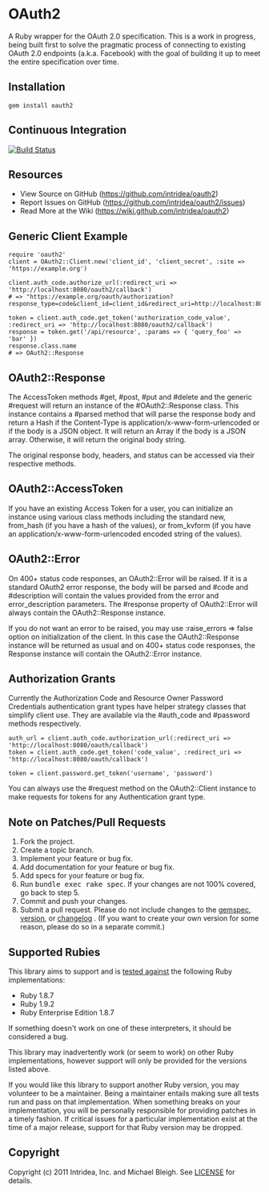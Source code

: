 OAuth2
======
A Ruby wrapper for the OAuth 2.0 specification. This is a work in progress, being built first to solve the pragmatic process of connecting to existing OAuth 2.0 endpoints (a.k.a. Facebook) with the goal of building it up to meet the entire specification over time.

Installation
------------
    gem install oauth2

Continuous Integration
----------------------
[![Build Status](https://secure.travis-ci.org/intridea/oauth2.png)](http://travis-ci.org/intridea/oauth2)

Resources
---------
* View Source on GitHub (https://github.com/intridea/oauth2)
* Report Issues on GitHub (https://github.com/intridea/oauth2/issues)
* Read More at the Wiki (https://wiki.github.com/intridea/oauth2)

Generic Client Example
----------------------

    require 'oauth2'
    client = OAuth2::Client.new('client_id', 'client_secret', :site => 'https://example.org')

    client.auth_code.authorize_url(:redirect_uri => 'http://localhost:8080/oauth2/callback')
    # => "https://example.org/oauth/authorization?response_type=code&client_id=client_id&redirect_uri=http://localhost:8080/oauth2/callback"

    token = client.auth_code.get_token('authorization_code_value', :redirect_uri => 'http://localhost:8080/oauth2/callback')
    response = token.get('/api/resource', :params => { 'query_foo' => 'bar' })
    response.class.name
    # => OAuth2::Response

OAuth2::Response
----------------
The AccessToken methods #get, #post, #put and #delete and the generic #request will return an instance of the #OAuth2::Response class.
This instance contains a #parsed method that will parse the response body and return a Hash if the Content-Type is application/x-www-form-urlencoded or if the body is a JSON object.  It will return an Array if the body is a JSON array.  Otherwise, it will return the original body string.

The original response body, headers, and status can be accessed via their respective methods.

OAuth2::AccessToken
-------------------
If you have an existing Access Token for a user, you can initialize an instance using various class methods including the standard new, from_hash (if you have a hash of the values), or from_kvform (if you have an application/x-www-form-urlencoded encoded string of the values).

OAuth2::Error
-------------
On 400+ status code responses, an OAuth2::Error will be raised.  If it is a standard OAuth2 error response, the body will be parsed and #code and #description will contain the values provided from the error and error_description parameters.  The #response property of OAuth2::Error will always contain the OAuth2::Response instance.

If you do not want an error to be raised, you may use :raise_errors => false option on initialization of the client.  In this case the OAuth2::Response instance will be returned as usual and on 400+ status code responses, the Response instance will contain the OAuth2::Error instance.

Authorization Grants
--------------------
Currently the Authorization Code and Resource Owner Password Credentials authentication grant types have helper strategy classes that simplify client use.  They are available via the #auth_code and #password methods respectively.

    auth_url = client.auth_code.authorization_url(:redirect_uri => 'http://localhost:8080/oauth/callback')
    token = client.auth_code.get_token('code_value', :redirect_uri => 'http://localhost:8080/oauth/callback')

    token = client.password.get_token('username', 'password')

You can always use the #request method on the OAuth2::Client instance to make requests for tokens for any Authentication grant type.


Note on Patches/Pull Requests
-----------------------------
1. Fork the project.
2. Create a topic branch.
3. Implement your feature or bug fix.
4. Add documentation for your feature or bug fix.
5. Add specs for your feature or bug fix.
6. Run <tt>bundle exec rake spec</tt>. If your changes are not 100% covered, go back to step 5.
7. Commit and push your changes.
8. Submit a pull request. Please do not include changes to the [gemspec](https://github.com/intridea/oauth2/blob/master/oauth2.gemspec), [version](https://github.com/intridea/oauth2/blob/master/lib/oauth2/version.rb), or [changelog](https://github.com/intridea/oauth2/wiki/Changelg) . (If you want to create your own version for some reason, please do so in a separate commit.)

Supported Rubies
----------------
This library aims to support and is [tested
against](http://travis-ci.org/intridea/oauth2) the following Ruby
implementations:

* Ruby 1.8.7
* Ruby 1.9.2
* Ruby Enterprise Edition 1.8.7

If something doesn't work on one of these interpreters, it should be considered
a bug.

This library may inadvertently work (or seem to work) on other Ruby
implementations, however support will only be provided for the versions listed
above.

If you would like this library to support another Ruby version, you may
volunteer to be a maintainer. Being a maintainer entails making sure all tests
run and pass on that implementation. When something breaks on your
implementation, you will be personally responsible for providing patches in a
timely fashion. If critical issues for a particular implementation exist at the
time of a major release, support for that Ruby version may be dropped.

Copyright
---------
Copyright (c) 2011 Intridea, Inc. and Michael Bleigh.
See [LICENSE](https://github.com/intridea/oauth2/blob/master/LICENSE.md) for details.
